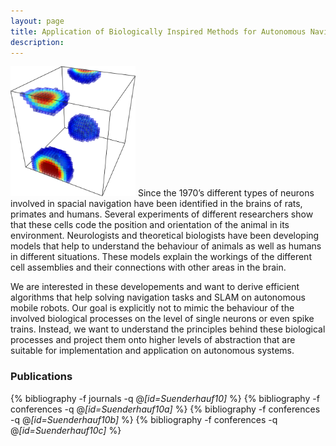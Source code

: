 ```yaml
---
layout: page
title: Application of Biologically Inspired Methods for Autonomous Navigation and SLAM (2010)
description:
---
```


<img class="col one pad10" src="/assets/img/projects/poseCellNetwork.png"/>
Since the 1970’s different types of neurons involved in spacial navigation have been identified in the brains of rats, primates and humans. Several experiments of different researchers show that these cells code the position and orientation of the animal in its environment. Neurologists and theoretical biologists have been developing models that help to understand the behaviour of animals as well as humans in different situations. These models explain the workings of the different cell assemblies and their connections with other areas in the brain.

We are interested in these developements and want to derive efficient algorithms that help solving navigation tasks and SLAM on autonomous mobile robots. Our goal is explicitly not to mimic the behaviour of the involved biological processes on the level of single neurons or even spike trains. Instead, we want to understand the principles behind these biological processes and project them onto higher levels of abstraction that are suitable for implementation and application on autonomous systems.

### Publications
  {% bibliography -f journals -q @*[id=Suenderhauf10]* %}
  {% bibliography -f conferences -q @*[id=Suenderhauf10a]* %}
  {% bibliography -f conferences -q @*[id=Suenderhauf10b]* %}
  {% bibliography -f conferences -q @*[id=Suenderhauf10c]* %}
